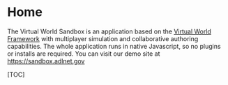 # Home

The Virtual World Sandbox is an application based on the [Virtual World Framework](https://github.com/virtual-world-framework/vwf) with multiplayer simulation and collaborative authoring capabilities. The whole application runs in native Javascript, so no plugins or installs are required. You can visit our demo site at https://sandbox.adlnet.gov

[TOC]

